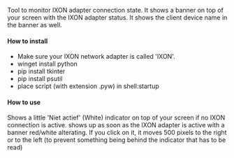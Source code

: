 Tool to monitor IXON adapter connection state. It shows a banner on top of your screen with the IXON adapter status.
It shows the client device name in the banner as well.
 
#### How to install ####
* Make sure your IXON network adapter is called 'IXON'.
* winget install python
* pip install tkinter
* pip install psutil
* place script (with extension .pyw) in shell:startup


#### How to use ####
Shows a little 'Niet actief' (White) indicator on top of your screen if no IXON connection is active.
shows up as soon as the IXON adapter is active with a banner red/white alterating.
If you click on it, it moves 500 pixels to the right or to the left (to prevent something
being behind the indicator that has to be read)
